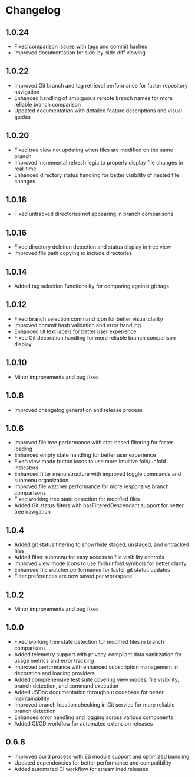 # Changelog

## 1.0.24
- Fixed comparison issues with tags and commit hashes
- Improved documentation for side-by-side diff viewing

## 1.0.22
- Improved Git branch and tag retrieval performance for faster repository navigation
- Enhanced handling of ambiguous remote branch names for more reliable branch comparison
- Updated documentation with detailed feature descriptions and visual guides

## 1.0.20

- Fixed tree view not updating when files are modified on the same branch
- Improved incremental refresh logic to properly display file changes in real-time
- Enhanced directory status handling for better visibility of nested file changes

## 1.0.18

- Fixed untracked directories not appearing in branch comparisons

## 1.0.16

- Fixed directory deletion detection and status display in tree view
- Improved file path copying to include directories

## 1.0.14

- Added tag selection functionality for comparing against git tags

## 1.0.12

- Fixed branch selection command icon for better visual clarity
- Improved commit hash validation and error handling
- Enhanced UI text labels for better user experience
- Fixed Git decoration handling for more reliable branch comparison display

## 1.0.10

- Minor improvements and bug fixes

## 1.0.8

- Improved changelog generation and release process

## 1.0.6

- Improved file tree performance with stat-based filtering for faster loading
- Enhanced empty state handling for better user experience
- Fixed view mode button icons to use more intuitive fold/unfold indicators
- Enhanced filter menu structure with improved toggle commands and submenu organization
- Improved file watcher performance for more responsive branch comparisons
- Fixed working tree state detection for modified files
- Added Git status filters with hasFilteredDescendant support for better tree navigation

## 1.0.4

- Added git status filtering to show/hide staged, unstaged, and untracked files
- Added filter submenu for easy access to file visibility controls
- Improved view mode icons to use fold/unfold symbols for better clarity
- Enhanced file watcher performance for faster git status updates
- Filter preferences are now saved per workspace

## 1.0.2

- Minor improvements and bug fixes

## 1.0.0

- Fixed working tree state detection for modified files in branch comparisons
- Added telemetry support with privacy-compliant data sanitization for usage metrics and error tracking
- Improved performance with enhanced subscription management in decoration and loading providers
- Added comprehensive test suite covering view modes, file visibility, branch detection, and command execution
- Added JSDoc documentation throughout codebase for better maintainability
- Improved branch location checking in Git service for more reliable branch detection
- Enhanced error handling and logging across various components
- Added CI/CD workflow for automated extension releases

## 0.6.8

- Improved build process with ES module support and optimized bundling
- Updated dependencies for better performance and compatibility
- Added automated CI workflow for streamlined releases

